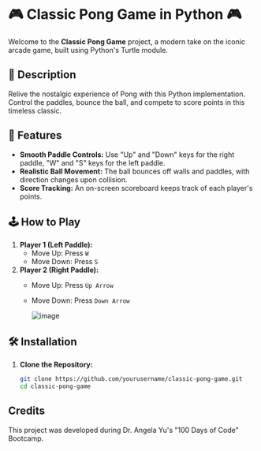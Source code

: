 # 🎮 Classic Pong Game in Python 🎮

Welcome to the **Classic Pong Game** project, a modern take on the iconic arcade game, built using Python's Turtle module.

## 📜 Description

Relive the nostalgic experience of Pong with this Python implementation. Control the paddles, bounce the ball, and compete to score points in this timeless classic.

## 🚀 Features

- **Smooth Paddle Controls:** Use "Up" and "Down" keys for the right paddle, "W" and "S" keys for the left paddle.
- **Realistic Ball Movement:** The ball bounces off walls and paddles, with direction changes upon collision.
- **Score Tracking:** An on-screen scoreboard keeps track of each player's points.

## 🕹️ How to Play

1. **Player 1 (Left Paddle):** 
   - Move Up: Press `W`
   - Move Down: Press `S`
2. **Player 2 (Right Paddle):**
   - Move Up: Press `Up Arrow`
   - Move Down: Press `Down Arrow`
  
     ![image](https://github.com/user-attachments/assets/b93a81e7-be6d-410c-9b04-ce682977de86)


## 🛠️ Installation

1. **Clone the Repository:**
   ```bash
   git clone https://github.com/yourusername/classic-pong-game.git
   cd classic-pong-game

## Credits

This project was developed during Dr. Angela Yu's "100 Days of Code" Bootcamp.
